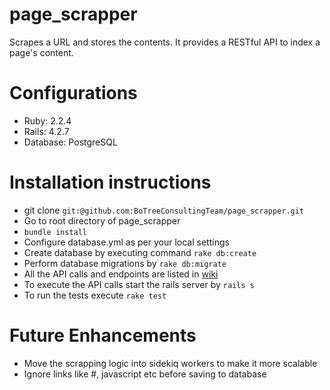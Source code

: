 # page_scrapper
Scrapes a URL and stores the contents. It provides a RESTful API to index a page's content.

# Configurations
- Ruby: 2.2.4
- Rails: 4.2.7
- Database: PostgreSQL

# Installation instructions

- git clone `git:@github.com:BoTreeConsultingTeam/page_scrapper.git`
- Go to root directory of page_scrapper
- `bundle install`
- Configure database.yml as per your local settings
- Create database by executing command `rake db:create`
- Perform database migrations by `rake db:migrate`
- All the API calls and endpoints are listed in [wiki](https://github.com/BoTreeConsultingTeam/page_scrapper/wiki/API)
- To execute the API calls start the rails server by `rails s`
- To run the tests execute `rake test`

# Future Enhancements 

- Move the scrapping logic into sidekiq workers to make it more scalable
- Ignore links like #, javascript etc before saving to database
